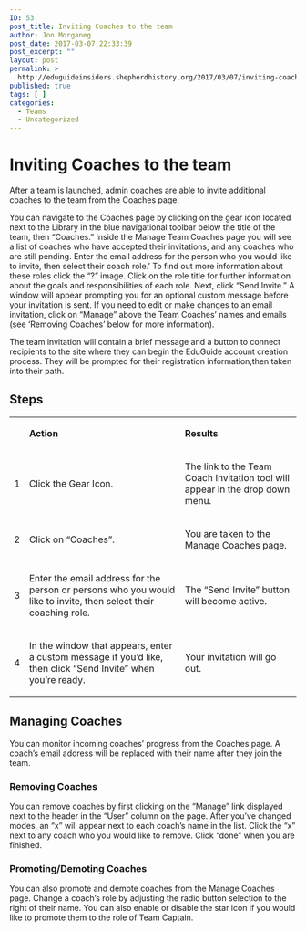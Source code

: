 ```yaml
---
ID: 53
post_title: Inviting Coaches to the team
author: Jon Morganeg
post_date: 2017-03-07 22:33:39
post_excerpt: ""
layout: post
permalink: >
  http://eduguideinsiders.shepherdhistory.org/2017/03/07/inviting-coaches-to-the-team/
published: true
tags: [ ]
categories:
  - Teams
  - Uncategorized
---
```

<h1>Inviting Coaches to the team</h1>
<p></p>
<p>After a team is launched, admin coaches are able to invite additional coaches to the team from the Coaches page.</p>
<p>You can navigate to the Coaches page by clicking on the gear icon located next to the Library in the blue navigational toolbar below the title of the team, then “Coaches.” Inside the Manage Team Coaches page you will see a list of coaches who have accepted their invitations, and any coaches who are still pending. Enter the email address for the person who you would like to invite, then select their coach role.’ To find out more information about these roles click the “?” image. Click on the role title for further information about the goals and responsibilities of each role. Next, click “Send Invite.” A window will appear prompting you for an optional custom message before your invitation is sent. If you need to edit or make changes to an email invitation, click on “Manage” above the Team Coaches’ names and emails (see ‘Removing Coaches’ below for more information).</p>
<p>The team invitation will contain a brief message and a button to connect recipients to the site where they can begin the EduGuide account creation process. They will be prompted for their registration information,then taken into their path.</p>
<h2><b>Steps</b></h2>
<table><tbody><tr><td><p><b></b></p>
</td><td><p><b>Action</b></p>
</td><td><p><b>Results</b></p>
</td></tr><tr><td><p>1</p>
</td><td><p>Click the Gear Icon.</p>
</td><td><p>The link to the Team Coach Invitation tool will appear in the drop down menu.</p>
</td></tr><tr><td><p>2</p>
</td><td><p>Click on “Coaches”.</p>
</td><td><p>You are taken to the Manage Coaches page.</p>
</td></tr><tr><td><p>3</p>
</td><td><p>Enter the email address for the person or persons who you would like to invite, then select their coaching role.</p>
</td><td><p>The “Send Invite” button will become active.</p>
</td></tr><tr><td><p>4</p>
</td><td><p>In the window that appears, enter a custom message if you’d like, then click “Send Invite” when you’re ready.</p>
</td><td><p>Your invitation will go out.</p>
</td></tr></tbody></table><p></p>
<h2>Managing Coaches</h2>
<p>You can monitor incoming coaches’ progress from the Coaches page. A coach’s email address will be replaced with their name after they join the team.</p>
<h3>Removing Coaches</h3>
<p>You can remove coaches by first clicking on the “Manage” link displayed next to the header in the “User” column on the page. After you’ve changed modes, an “x” will appear next to each coach’s name in the list. Click the “x” next to any coach who you would like to remove. Click “done” when you are finished.</p>
<h3>Promoting/Demoting Coaches</h3>
<p>You can also promote and demote coaches from the Manage Coaches page. Change a coach’s role by adjusting the radio button selection to the right of their name. You can also enable or disable the star icon if you would like to promote them to the role of Team Captain.</p>